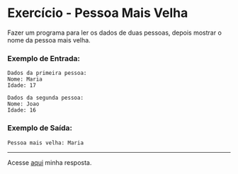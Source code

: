 # Exercício - Pessoa Mais Velha

Fazer um programa para ler os dados de duas pessoas, depois mostrar o nome da pessoa mais
velha.

### Exemplo de Entrada:

```
Dados da primeira pessoa:
Nome: Maria
Idade: 17

Dados da segunda pessoa:
Nome: Joao
Idade: 16
```

### Exemplo de Saída:

```
Pessoa mais velha: Maria
```

---

Acesse [aqui](https://github.com/JonathanBarr0s/Udemy-CSharp/blob/main/00.%20Recapitula%C3%A7%C3%A3o%20de%20L%C3%B3gica%20de%20Programa%C3%A7%C3%A3o/22.%20Testes%20de%20Matem%C3%A1tica/TestesDeMatematica/TestesDeMatematica/Program.cs) minha resposta.
